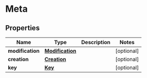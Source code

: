 

# Meta

## Properties

Name | Type | Description | Notes
------------ | ------------- | ------------- | -------------
**modification** | [**Modification**](Modification.md) |  |  [optional]
**creation** | [**Creation**](Creation.md) |  |  [optional]
**key** | [**Key**](Key.md) |  |  [optional]



